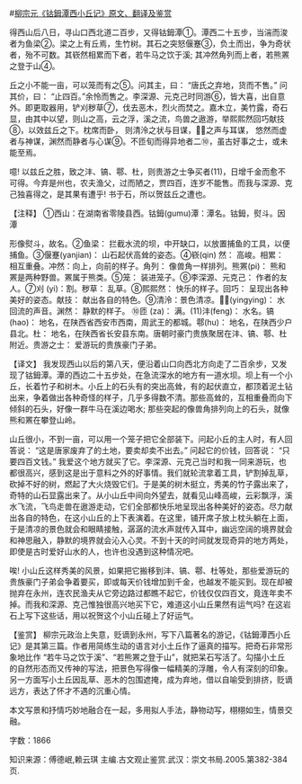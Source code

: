 #[柳宗元《钴鉧潭西小丘记》原文、翻译及鉴赏](https://www.vrrw.net/wx/14159.html)

得西山后八日，寻山口西北道二百步，又得钴鉧潭①。潭西二十五步，当湍而浚者为鱼梁②。梁之上有丘焉，生竹树。其石之突怒偃蹇③，负土而出，争为奇状者，殆不可数。其嵚然相累而下者，若牛马之饮于溪; 其冲然角列而上者，若熊罴之登于山④。

丘之小不能一亩，可以笼而有之⑤。问其主，曰： “唐氏之弃地，货而不售。” 问其价，曰： “止四百。”余怜而售之。李深源、元克己时同游⑥，皆大喜，出自意外。即更取器用，铲刈秽草⑦，伐去恶木，烈火而焚之。嘉木立，美竹露，奇石显，由其中以望，则山之高，云之浮，溪之流，鸟兽之遨游，举熙熙然回巧献技⑧，以效兹丘之下。枕席而卧， 则清泠之状与目谋，之声与耳谋， 悠然而虚者与神谋，渊然而静者与心谋⑨。不匝旬而得异地者二⑩，虽古好事之士，或未能至焉。

噫! 以兹丘之胜，致之沣、镐、鄠、杜，则贵游之士争买者(11)，日增千金而愈不可得。今弃是州也，农夫渔父，过而陋之，贾四百，连岁不能售。而我与深源、克己独喜得之，是其果有遭乎! 书于石，所以贺兹丘之遭也。



【注释】 ①西山：在湖南省零陵县西。钴鉧(gumu)潭：潭名。钴鉧，熨斗。因潭

形像熨斗，故名。②鱼梁： 拦截水流的坝，中开缺口，以放置捕鱼的工具，以便捕鱼。③偃蹇(yanjian)： 山石起伏高耸的姿态。④嵚(qin) 然： 高峻。相累： 相互重叠。冲然：向上，向前的样子。角列： 像兽角一样排列。熊罴(pi)： 熊和罴是两种野兽。罴属于熊类。⑤笼： 装进笼子。⑥李深源、元克己： 作者的友人。⑦刈 (yi)：割。秽草： 乱草。⑧熙熙然： 快乐的样子。回巧： 呈现出各种美好的姿态。献技： 献出各自的特色。⑨清泠：景色清凉。(yingying)： 水回流的声音。渊然： 静默的样子。 ⑩匝 (za)： 满。(11)沣(feng)： 水名。镐 (hao)： 地名，在陕西省西安市西南，周武王的都城。鄠(hu)： 地名，在陕西少户县北。杜： 地名，在陕西省长安县东南。唐朝时豪门贵族聚居在沣、镐、鄠、杜附近。贵游之士： 爱游玩的贵族豪门子弟。

【译文】 我发现西山以后的第八天，便沿着山口向西北方向走了二百余步，又发现了钴鉧潭。潭的西边二十五步处，在急流深水的地方有一道水坝。坝上有一个小丘，长着竹子和树木。小丘上的石头有的突出高耸，有的起伏直立，都顶着泥土钻出来，争着做出各种奇怪的样子，几乎多得数不清。那些高耸的，互相重叠而向下倾斜的石头，好像一群牛马在溪边喝水; 那些突起的像兽角排列向上的石头，就像熊和罴在攀登山岭。

山丘很小，不到一亩，可以用一个笼子把它全部装下。问起小丘的主人时，有人回答说： “这是唐家废弃了的土地，要卖却卖不出去。” 问起它的价钱，回答说： “只要四百文钱。” 我爱这个地方就买了它。李深源、元克己当时和我一同来游玩，也都很高兴，感到这是出于意料之外的好事情。我们就轮流拿着工具，铲割掉乱草，砍掉不好的树，燃起了大火烧毁它们。于是美的树木挺立，秀美的竹子露出来了，奇特的山石显露出来了。从小山丘中间向外望去，就看见山峰高峻，云彩飘浮，溪水飞流，飞鸟走兽在遨游走动，它们全部都快乐地呈现出各种美好的姿态。尽力献出各自的特色，在这小山丘的上下表演着。在这里，铺开席子放上枕头躺在上面，于是清凉的景色就会和眼睛接触，潺潺的流水声就传入耳中，幽远空阔的境界就会和神思融入，静默的境界就会沁入心灵。不到十天的时间就发现奇异的地方两处，即使是古时爱好山水的人，也许也没遇到这种情况吧。

唉! 小山丘这样秀美的风景，如果把它搬移到沣、镐、鄠、杜等处，那些爱游玩的贵族豪门子弟会争着要买，即或每天价钱增加到千金，也越发不能买到。现在却被抛弃在永州，连农民渔夫从它旁边路过都瞧不起它，价钱仅仅四百文，竟连年卖不掉。而我和深源、克己惟独很高兴地买下它，难道这小山丘果然有运气吗? 在这岩石上写下这些话，用以祝贺这个小山丘碰上了好运气。

【鉴赏】 柳宗元政治上失意，贬谪到永州，写下八篇著名的游记，《钴鉧潭西小丘记》是其第三篇。作者用简练生动的语言对小土丘作了逼真的描写。把奇石非常形象地比作 “若牛马之饮于溪”、“若熊罴之登于山”，就把呆石写活了。勾描小土丘的自然形态而又传神的写法，把景色写得像一幅精美的浮雕，令人有深刻的印象。另一方面写小土丘因乱草、恶木的包围遮掩，成为弃地，借以自喻受到排挤，贬谪远方，表达了怀才不遇的沉重心情。

本文写景和抒情巧妙地融合在一起，多用拟人手法，静物动写，栩栩如生，情景交融。

字数：1866

知识来源：傅德岷,赖云琪 主编.古文观止鉴赏.武汉：崇文书局.2005.第382-384页.

